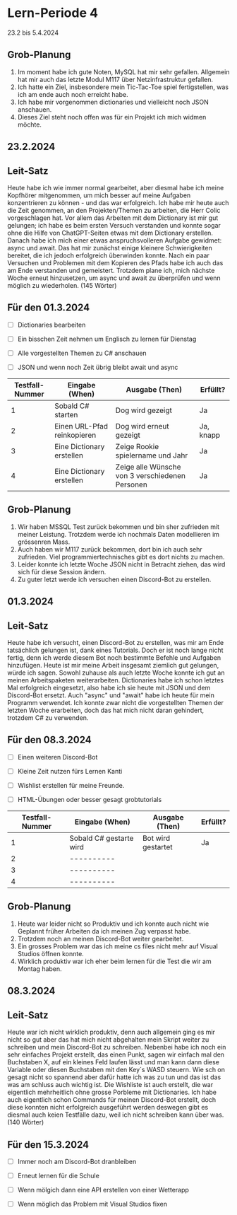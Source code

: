 # Lern-Periode 4

23.2 bis 5.4.2024

## Grob-Planung

1. Im moment habe ich gute Noten, MySQL hat mir sehr gefallen. Allgemein hat mir auch das letzte Modul M117 über Netzinfrastruktur gefallen. 
2. Ich hatte ein Ziel, insbesondere mein Tic-Tac-Toe spiel fertigstellen, was ich am ende auch noch erreicht habe. 
3. Ich habe mir vorgenommen dictionaries und vielleicht noch JSON anschauen.
4. Dieses Ziel steht noch offen was für ein Projekt ich mich widmen möchte.

## 23.2.2024

## Leit-Satz
Heute habe ich wie immer normal gearbeitet, aber diesmal habe ich meine Kopfhörer mitgenommen, um mich besser auf meine Aufgaben konzentrieren zu können - und das war erfolgreich. Ich habe mir heute auch die Zeit genommen, an den Projekten/Themen zu arbeiten, die Herr Colic vorgeschlagen hat. Vor allem das Arbeiten mit dem Dictionary ist mir gut gelungen; ich habe es beim ersten Versuch verstanden und konnte sogar ohne die Hilfe von ChatGPT-Seiten etwas mit dem Dictionary erstellen. Danach habe ich mich einer etwas anspruchsvolleren Aufgabe gewidmet: async und await. Das hat mir zunächst einige kleinere Schwierigkeiten bereitet, die ich jedoch erfolgreich überwinden konnte. Nach ein paar Versuchen und Problemen mit dem Kopieren des Pfads habe ich auch das am Ende verstanden und gemeistert. Trotzdem plane ich, mich nächste Woche erneut hinzusetzen, um async und await zu überprüfen und wenn möglich zu wiederholen. (145 Wörter)

## Für den 01.3.2024

- [ ] Dictionaries bearbeiten
- [ ] Ein bisschen Zeit nehmen um Englisch zu lernen für Dienstag
- [ ] Alle vorgestellten Themen zu C# anschauen
- [ ] JSON und wenn noch Zeit übrig bleibt await und async


| Testfall-Nummer | Eingabe (When) | Ausgabe (Then) | Erfüllt? |
| --------------- |  -------------- | -------------- | --------|
| 1               | Sobald C# starten                |  Dog wird gezeigt              | Ja        |
| 2               | Einen URL-Pfad reinkopieren                | Dog wird erneut gezeigt               | Ja, knapp       |
| 3               | Eine Dictionary erstellen                | Zeige Rookie spielername und Jahr               | Ja        |
| 4 |  Eine Dictionary erstellen | Zeige alle Wünsche von 3 verschiedenen Personen | Ja |



## Grob-Planung

1. Wir haben MSSQL Test zurück bekommen und bin sher zufrieden mit meiner Leistung. Trotzdem werde ich nochmals Daten modellieren im grössenren Mass.
2. Auch haben wir M117 zurück bekommen, dort bin ich auch sehr zufrieden. Viel programmiertechnisches gibt es dort nichts zu machen.
3. Leider konnte ich letzte Woche JSON nicht in Betracht ziehen, das wird sich für diese Session ändern.
4. Zu guter letzt werde ich versuchen einen Discord-Bot zu erstellen.

## 01.3.2024

## Leit-Satz

Heute habe ich versucht, einen Discord-Bot zu erstellen, was mir am Ende tatsächlich gelungen ist, dank eines Tutorials. Doch er ist noch lange nicht fertig, denn ich werde diesem Bot noch bestimmte Befehle und Aufgaben hinzufügen. Heute ist mir meine Arbeit insgesamt ziemlich gut gelungen, würde ich sagen. Sowohl zuhause als auch letzte Woche konnte ich gut an meinen Arbeitspaketen weiterarbeiten. Dictionaries habe ich schon letztes Mal erfolgreich eingesetzt, also habe ich sie heute mit JSON und dem Discord-Bot ersetzt. Auch "async" und "await" habe ich heute für mein Programm verwendet. Ich konnte zwar nicht die vorgestellten Themen der letzten Woche erarbeiten, doch das hat mich nicht daran gehindert, trotzdem C# zu verwenden.

## Für den 08.3.2024
- [ ] Einen weiteren Discord-Bot
- [ ] Kleine Zeit nutzen fürs Lernen Kanti
- [ ] Wishlist erstellen für meine Freunde.
- [ ] HTML-Übungen oder besser gesagt grobtutorials


| Testfall-Nummer | Eingabe (When) | Ausgabe (Then) | Erfüllt? |
| --------------- |  -------------- | -------------- | --------|
|     1            | Sobald C# gestarte wird |Bot wird gestartet|Ja|
|     2            |    ----------           |
|     3            |    ----------           |
|     4            |    ----------           |
  



## Grob-Planung 

1. Heute war leider nicht so Produktiv und ich konnte auch nicht wie Geplannt früher Arbeiten da ich meinen Zug verpasst habe.
2. Trotzdem noch an meinen Discord-Bot weiter gearbeitet.
3. Ein grosses Problem war das ich meine cs files nicht mehr auf Visual Studios öffnen konnte.
4. Wirklich produktiv war ich eher beim lernen für die Test die wir am Montag haben.

## 08.3.2024

## Leit-Satz

Heute war ich nicht wirklich produktiv, denn auch allgemein ging es mir nicht so gut aber das hat mich nicht abgehalten mein Skript weiter zu schreiben und mein Discord-Bot zu schreiben. Nebenbei habe ich noch ein sehr einfaches Projekt erstellt, das einen Punkt, sagen wir einfach mal den Buchstaben X, auf ein kleines Feld laufen lässt und man kann dann diese Variable oder diesen Buchstaben mit den Key´s WASD steuern. Wie sch on gesagt nicht so spannend aber dafür hatte ich was zu tun und das ist das was am schluss auch wichtig ist. Die Wishliste ist auch erstellt, die war eigentlich mehrheitlich ohne grosse Porbleme mit Dictionaries. Ich habe auch eigentlich schon Commands für meinen Discord-Bot erstellt, doch diese konnten nicht erfolgreich ausgeführt werden deswegen gibt es diesmal auch keien Testfälle dazu, weil ich nicht schreiben kann über was. (140 Wörter)

## Für den 15.3.2024

- [ ] Immer noch am Discord-Bot dranbleiben
- [ ] Erneut lernen für die Schule
- [ ] Wenn mölgich dann eine API erstellen von einer Wetterapp
- [ ] Wenn möglich das Problem mit Visual Studios fixen









